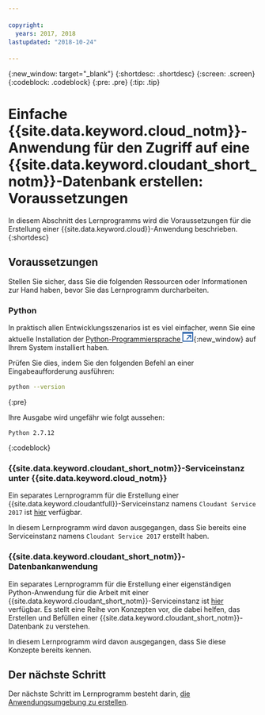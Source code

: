 ```yaml
---

copyright:
  years: 2017, 2018
lastupdated: "2018-10-24"

---
```


{:new_window: target="_blank"}
{:shortdesc: .shortdesc}
{:screen: .screen}
{:codeblock: .codeblock}
{:pre: .pre}
{:tip: .tip}

<!-- Acrolinx: 2017-05-10 -->

# Einfache {{site.data.keyword.cloud_notm}}-Anwendung für den Zugriff auf eine {{site.data.keyword.cloudant_short_notm}}-Datenbank erstellen: Voraussetzungen

In diesem Abschnitt des Lernprogramms wird die Voraussetzungen
für die Erstellung einer {{site.data.keyword.cloud}}-Anwendung beschrieben.
{:shortdesc}

## Voraussetzungen

Stellen Sie sicher, dass Sie die folgenden Ressourcen oder Informationen zur Hand haben, bevor Sie das Lernprogramm durcharbeiten.

### Python

In praktisch allen Entwicklungsszenarios ist es viel einfacher, wenn Sie eine aktuelle Installation der
[Python-Programmiersprache ![Symbol für externen Link](../images/launch-glyph.svg "Symbol für externen Link")](https://www.python.org/){:new_window}
auf Ihrem System installiert haben.

Prüfen Sie dies, indem Sie den folgenden Befehl an einer Eingabeaufforderung ausführen:

```sh
python --version
```
{:pre}

Ihre Ausgabe wird ungefähr wie folgt aussehen:

```
Python 2.7.12
```
{:codeblock}

<div id="csi"></div>

### {{site.data.keyword.cloudant_short_notm}}-Serviceinstanz unter {{site.data.keyword.cloud_notm}}

Ein separates Lernprogramm für die Erstellung einer {{site.data.keyword.cloudantfull}}-Serviceinstanz namens `Cloudant Service 2017` ist [hier](create_service.html) verfügbar.

In diesem Lernprogramm wird davon ausgegangen, dass Sie bereits eine Serviceinstanz namens
`Cloudant Service 2017` erstellt haben.

### {{site.data.keyword.cloudant_short_notm}}-Datenbankanwendung

Ein separates Lernprogramm für die Erstellung einer eigenständigen Python-Anwendung für die Arbeit mit einer {{site.data.keyword.cloudant_short_notm}}-Serviceinstanz ist [hier](create_database.html) verfügbar.
Es stellt eine Reihe von Konzepten vor, die dabei helfen, das Erstellen und Befüllen einer {{site.data.keyword.cloudant_short_notm}}-Datenbank zu verstehen.

In diesem Lernprogramm wird davon ausgegangen, dass Sie diese Konzepte bereits kennen.

## Der nächste Schritt

Der nächste Schritt im Lernprogramm besteht darin, [die Anwendungsumgebung zu erstellen](create_bmxapp_appenv.html).
